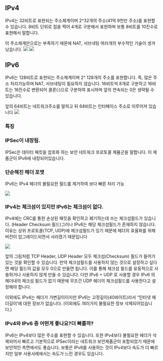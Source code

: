 ## IPv4
IPv4는 32비트로 표현되는 주소체계이며 2^32개의 주소(41억 9천만 주소)를 표현할 수
있습니다. 8비트 단위로 점을 찍어 4개로 구분해서 표현하며 보통 8비트를 10진수로
표현해서 말합니다.

이 주소체계만으로는 부족하기 때문에 NAT, 서브네팅 여러개의 부수적인 기술이
생겨났습니다.
![](https://velog.velcdn.com/images/cjllee/post/4af38445-56c1-4a81-871c-06042d98de0f/image.png)
![](https://velog.velcdn.com/images/cjllee/post/2bb00d25-5a2c-4b26-a742-47b77beb6697/image.png)

## IPv6
IPv6는 128비트로 표현되는 주소체계이며 2^ 128개의 주소를 표현합니다.
즉, 많은 주소 처리가능하며 NAT, 서브네팅이 필요하지 않습니다.
16비트씩 8개로 구분하고 16비트는 16진수로 변환되어 콜론(:)으로 구분하여 표시하며 앞의 연속되는 0은 생략될 수 있습니다.

앞의 64비트는 네트워크주소를 말하고 뒤 64비트는 인터페이스 주소로 이루어져 있습니다
![](https://velog.velcdn.com/images/cjllee/post/adf1e884-21c7-433c-9a49-13dea06a916a/image.png)

### 특징
### IPSec이 내장됨.
IPSec은 데이터 패킷을 암호화 하는 보안 네트워크 프로토콜 제품군을 말합니다. 이
제품군이 IPv6에 내장되어있습니다.
### 단순해진 헤더 포맷
IPv6는 IPv4 헤더의 불필요한 필드를 제거하여 보다 빠른 처리 가능

![](https://velog.velcdn.com/images/cjllee/post/3ba3cb37-3a98-4ae6-8fd9-47ee6821f57a/image.png)

### IPv4는 체크섬이 있지만 IPv6는 체크섬이 없다.
IPv4에는 CRC를 통한 손상된 패킷을 확인하고 폐기하는데 쓰는 체크섬필드가 있습니다.
(Header Checksum 필드)그러나 IPv6는 해당 체크섬필드가 존재하지 않습니다. 이유는
상위 프로토콜(TCP, UDP)에 체크섬필드가 있기 때문에 헤더의 효율화를 위해 버전이
업그레이드되면서 사라졌기 때문입니다

![](https://velog.velcdn.com/images/cjllee/post/682483b8-8006-4d77-881a-04b0002bf9e9/image.png)

앞의 그림처럼 TCP Header, UDP Header 모두 체크섬(Checksum) 필드가 들어가 있는
것을 확인할 수 있습니다.
만약 체크섬필드를 사용하지 않는 것으로 설정하고 싶다면 해당 필드의 값을 모두 0으로
만들면 됩니다. 이를 통해 체크섬 필드를 유동적으로 사용하거나 사용하지 않게 만들 수
있습니다. 다만 IPv6 + UDP 로 사용할 경우 IPv6 의 헤더내의 체크섬 필드가 없기 때문에 무조건 UDP 헤더의 체크섬필드를 사용한다고 설정해야 합니다.

이외에도 IPv4는 헤더가 가변길이이지만 IPv6는 고정길이(40바이트)라서 “인터넷
헤더길이’에 대한 정보가 없습니다. (이외에도 여러가지 불필요한 정보 삭제되어있습니다.)

### IPv4와 IPv6 중 어떤게 좋나요?더 빠를까?
IPv6는 IPv4보다 많은 주소를 표현할 수 있습니다. 또한 IPv4보다 불필요한 헤더가
삭제되어서 빠르고 기본적으로 IPSec이라는 네트워크 보안제품군이 포함되었기 때문에
보안적인 측면에서도 좋습니다. 보통은 IPv6를 사용하는 것이 IPv4보다 속도가 더 빠르지만 일부 사용사례에서는 속도가 느린 경우도 있습니다.
